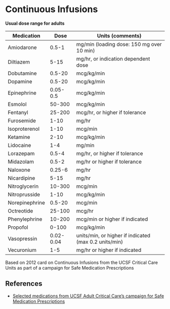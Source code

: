 


# Continuous Infusions

**Usual dose range for adults**

| **Medication**  | **Dose**  | **Units (comments)**                                  |
|-----------------|-----------|-------------------------------------------------------|
| Amiodarone      | 0.5-1     | mg/min (loading dose: 150 mg over 10 min)             |
| Diltiazem       | 5-15      | mg/hr, or indication dependent dose                   |
| Dobutamine      | 0.5-20    | mcg/kg/min                                            |
| Dopamine        | 0.5-20    | mcg/kg/min                                            |
| Epinephrine     | 0.05-0.5  | mcg/kg/min                                            |
| Esmolol         | 50-300    | mcg/kg/min                                            |
| Fentanyl        | 25-200    | mcg/hr, or higher if tolerance                        |
| Furosemide      | 1-10      | mg/hr                                                 |
| Isoproterenol   | 1-10      | mcg/min                                               |
| Ketamine        | 2-10      | mcg/kg/min                                            |
| Lidocaine       | 1-4       | mg/min                                                |
| Lorazepam       | 0.5-4     | mg/hr, or higher if tolerance                         |
| Midazolam       | 0.5-2     | mg/hr or higher if tolerance                          |
| Naloxone        | 0.25-6    | mg/hr                                                 |
| Nicardipine     | 5-15      | mg/hr                                                 |
| Nitroglycerin   | 10-300    | mcg/min                                               |
| Nitroprusside   | 1-10      | mcg/kg/min                                            |
| Norepinephrine  | 0.5-20    | mcg/min                                               |
| Octreotide      | 25-100    | mcg/hr                                                |
| Phenylephrine   | 10-200    | mcg/min or higher if indicated                        |
| Propofol        | 0-100     | mcg/kg/min                                            |
| Vasopressin     | 0.02-0.04 | units/min, or higher if indicated (max 0.2 units/min) |
| Vecuronium      | 1-5       | mg/hr or higher if indicated                          |

Based on 2012 card on Continuous Infusions from the UCSF Critical Care Units as part of a campaign for Safe Medication Prescriptions

## References

-   [Selected medications from UCSF Adult Critical Care’s campaign for Safe Medication Prescriptions](http://academiclifeinem.blogspot.com/2012/03/paucis-verbis-continuous-infusions.html)

